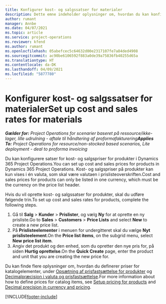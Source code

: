 ```yaml
---
title: Konfigurer kost- og salgssatser for materialer
description: Dette emne indeholder oplysninger om, hvordan du kan konfigurere kost- og salgssatsen for materialer, der bruges på projekter.
author: rumant
manager: Annbe
ms.date: 04/07/2021
ms.topic: article
ms.service: project-operations
ms.reviewer: kfend
ms.author: rumant
ms.openlocfilehash: 05abefcec5c64632d00e2317107fe7a84ded4908
ms.sourcegitcommit: ac90be6106592f883a0de39a75836fb40255d65a
ms.translationtype: HT
ms.contentlocale: da-DK
ms.lasthandoff: 04/09/2021
ms.locfileid: "5877780"
---
```

# <a name="set-up-cost-and-sales-rates-for-materials"></a><span data-ttu-id="f9f2d-103">Konfigurer kost- og salgssatser for materialer</span><span class="sxs-lookup"><span data-stu-id="f9f2d-103">Set up cost and sales rates for materials</span></span>

<span data-ttu-id="f9f2d-104">_**Gælder for:** Project Operations for scenarier baseret på ressource/ikke-lager, lille udrulning - aftale til håndtering af proformafakturering_</span><span class="sxs-lookup"><span data-stu-id="f9f2d-104">_**Applies To:** Project Operations for resource/non-stocked based scenarios, Lite deployment - deal to proforma invoicing_</span></span>

<span data-ttu-id="f9f2d-105">Du kan konfigurere satser for kost- og salgspriser for produkter i Dynamics 365 Project Operations.</span><span class="sxs-lookup"><span data-stu-id="f9f2d-105">You can set up cost and sales prices for products in Dynamics 365 Project Operations.</span></span> <span data-ttu-id="f9f2d-106">Kost- og salgspriser på produkter kan kun vises i én valuta, som skal være valutaen i prislisteoverskriften.</span><span class="sxs-lookup"><span data-stu-id="f9f2d-106">Cost and sales prices for products can only be listed in one currency, which must be the currency on the price list header.</span></span>

<span data-ttu-id="f9f2d-107">Hvis du vil oprette kost- og salgssatser for produkter, skal du udføre følgende trin.</span><span class="sxs-lookup"><span data-stu-id="f9f2d-107">To set up cost and sales rates for products, complete the following steps.</span></span> 

1. <span data-ttu-id="f9f2d-108">Gå til **Salg** > **Kunder** > **Prislister**, og vælg **Ny** for at oprette en ny prisliste.</span><span class="sxs-lookup"><span data-stu-id="f9f2d-108">Go to **Sales** > **Customers** > **Price Lists** and select **New** to create a new price list.</span></span> 
2. <span data-ttu-id="f9f2d-109">På **Prislisteelementer** i menuen for undergitteret skal du vælge **Nyt prislisteelement**.</span><span class="sxs-lookup"><span data-stu-id="f9f2d-109">On the **Price list items**, on the subgrid menu, select **New price list item**.</span></span> 
3. <span data-ttu-id="f9f2d-110">Angiv det produkt og den enhed, som du opretter den nye pris for, på siden **Hurtig oprettelse**.</span><span class="sxs-lookup"><span data-stu-id="f9f2d-110">On the **Quick Create** page, enter the product and unit that you are creating the new price for.</span></span>

<span data-ttu-id="f9f2d-111">Du kan finde flere oplysninger om, hvordan du definerer priser for katalogelementer, under [Opsætning af prisfastsættelse for produkter](https://docs.microsoft.com/dynamics365/sales-enterprise/create-price-lists-price-list-items-define-pricing-products) og [Decimalpræcision i valuta og prisfastsættelse](https://docs.microsoft.com/dynamics365/sales-enterprise/decimal-precision-currency-pricing).</span><span class="sxs-lookup"><span data-stu-id="f9f2d-111">For more information about how to define prices for catalog items, see [Setup pricing for products](https://docs.microsoft.com/dynamics365/sales-enterprise/create-price-lists-price-list-items-define-pricing-products) and [Decimal precision in currency and pricing](https://docs.microsoft.com/dynamics365/sales-enterprise/decimal-precision-currency-pricing).</span></span>

[!INCLUDE[footer-include](../includes/footer-banner.md)]
